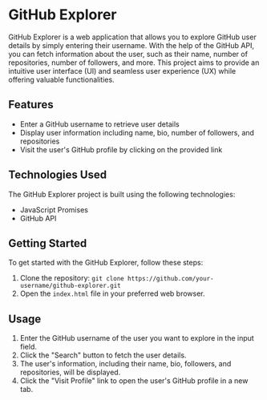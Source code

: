 # GitHub Explorer

GitHub Explorer is a web application that allows you to explore GitHub user details by simply entering their username. With the help of the GitHub API, you can fetch information about the user, such as their name, number of repositories, number of followers, and more. This project aims to provide an intuitive user interface (UI) and seamless user experience (UX) while offering valuable functionalities.

## Features

- Enter a GitHub username to retrieve user details
- Display user information including name, bio, number of followers, and repositories
- Visit the user's GitHub profile by clicking on the provided link

## Technologies Used

The GitHub Explorer project is built using the following technologies:

- JavaScript Promises
- GitHub API

## Getting Started

To get started with the GitHub Explorer, follow these steps:

1. Clone the repository: `git clone https://github.com/your-username/github-explorer.git`
2. Open the `index.html` file in your preferred web browser.

## Usage

1. Enter the GitHub username of the user you want to explore in the input field.
2. Click the "Search" button to fetch the user details.
3. The user's information, including their name, bio, followers, and repositories, will be displayed.
4. Click the "Visit Profile" link to open the user's GitHub profile in a new tab.
